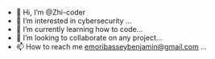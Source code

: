 - 👋 Hi, I’m @Zhi-coder
- 👀 I’m interested in cybersecurity ...
- 🌱 I’m currently learning how to code...
- 💞️ I’m looking to collaborate on any project...
- 📫 How to reach me emoribasseybenjamin@gmail.com ...

<!---
Zhi-coder/Zhi-coder is a ✨ special ✨ repository because its `README.md` (this file) appears on your GitHub profile.
You can click the Preview link to take a look at your changes.
--->
